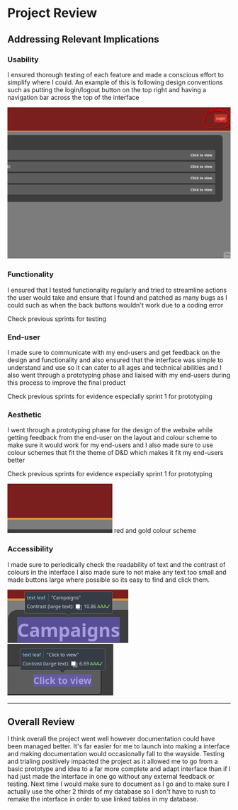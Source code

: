 # Project Review

## Addressing Relevant Implications

### Usability

I ensured thorough testing of each feature and made a conscious effort to simplify where I could. An example of this is following design conventions such as putting the login/logout button on the top right and having a navigation bar across the top of the interface

![SCREENSHOT OF IMPLICATIONS](screenshots/implications_1.png)

### Functionality

I ensured that I tested functionality regularly and tried to streamline actions the user would take and ensure that I found and patched as many bugs as I could such as when the back buttons wouldn't work due to a coding error

Check previous sprints for testing

### End-user 

I made sure to communicate with my end-users and get feedback on the design and functionality and also ensured that the interface was simple to understand and use so it can cater to all ages and technical abilities and I also went through a prototyping phase and liaised with my end-users during this process to improve the final product

Check previous sprints for evidence especially sprint 1 for prototyping

### Aesthetic

I went through a prototyping phase for the design of the website while getting feedback from the end-user on the layout and colour scheme to make sure it would work for my end-users and I also made sure to use colour schemes that fit the theme of D&D which makes it fit my end-users better

Check previous sprints for evidence especially sprint 1 for prototyping

![SCREENSHOT OF IMPLICATIONS](screenshots/implications_2.png)
red and gold colour scheme

### Accessibility

I made sure to periodically check the readability of text and the contrast of colours in the interface I also made sure to not make any text too small and made buttons large where possible so its easy to find and click them.

![SCREENSHOT OF IMPLICATIONS](screenshots/implications_3.png)
![SCREENSHOT OF IMPLICATIONS](screenshots/implications_4.png)

---

## Overall Review

I think overall the project went well however documentation could have been managed better. It's far easier for me to launch into making a interface and making documentation would occasionally fall to the wayside. Testing and trialing positively impacted the project as it allowed me to go from a basic prototype and idea to a far more complete and adapt interface than if I had just made the interface in one go without any external feedback or testing. Next time I would make sure to document as I go and to make sure I actually use the other 2 thirds of my database so I don't have to rush to remake the interface in order to use linked tables in my database.